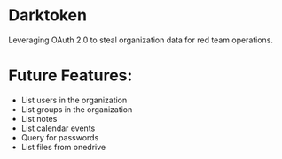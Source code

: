 # Darktoken
Leveraging OAuth 2.0 to steal organization data for red team operations.

# Future Features:
* List users in the organization
* List groups in the organization
* List notes
* List calendar events
* Query for passwords
* List files from onedrive
